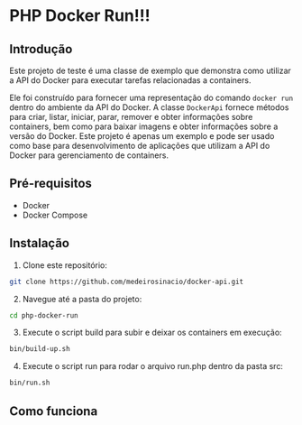 # PHP Docker Run!!!

## Introdução

Este projeto de teste é uma classe de exemplo que demonstra como utilizar a API do Docker para executar tarefas
relacionadas a containers.

Ele foi construído para fornecer uma representação do comando `docker run` dentro do ambiente da API do Docker. A
classe `DockerApi` fornece métodos para criar, listar, iniciar, parar, remover e obter informações
sobre containers, bem como para baixar imagens e obter informações sobre a versão do Docker. Este projeto é apenas um
exemplo e pode ser usado como base para desenvolvimento de aplicações que utilizam a API do Docker para gerenciamento de
containers.

## Pré-requisitos

- Docker
- Docker Compose

## Instalação

1. Clone este repositório:

```sh
git clone https://github.com/medeirosinacio/docker-api.git
```

2. Navegue até a pasta do projeto:

```sh
cd php-docker-run
```

3. Execute o script build para subir e deixar os containers em execução:

```sh
bin/build-up.sh
```

4. Execute o script run para rodar o arquivo run.php dentro da pasta src:

```sh
bin/run.sh
```

## Como funciona